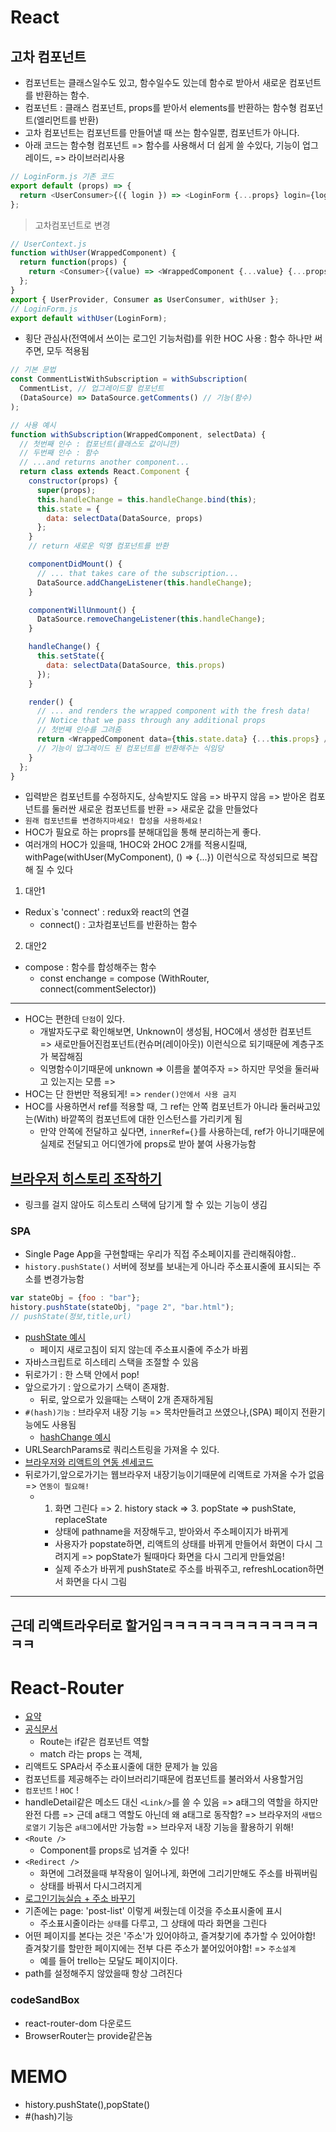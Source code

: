 # React


## 고차 컴포넌트
- 컴포넌트는 클래스일수도 있고, 함수일수도 있는데 함수로 받아서 새로운 컴포넌트를 반환하는 함수.
- 컴포넌트 : 클래스 컴포넌트, props를 받아서 elements를 반환하는 함수형 컴포넌트(엘리먼트를 반환)
- 고차 컴포넌트는 컴포넌트를 만들어낼 때 쓰는 함수일뿐, 컴포넌트가 아니다.
- 아래 코드는 함수형 컴포넌트 => 함수를 사용해서 더 쉽게 쓸 수있다, 기능이 업그레이드, => 라이브러리사용
```js
// LoginForm.js 기존 코드
export default (props) => {
  return <UserConsumer>{({ login }) => <LoginForm {...props} login={login} />}</UserConsumer>;
};
```
> 고차컴포넌트로 변경
```js
// UserContext.js
function withUser(WrappedComponent) {
  return function(props) {
    return <Consumer>{(value) => <WrappedComponent {...value} {...props} />}</Consumer>;
  };
}
export { UserProvider, Consumer as UserConsumer, withUser };
// LoginForm.js
export default withUser(LoginForm);
```
- 횡단 관심사(전역에서 쓰이는 로그인 기능처럼)를 위한 HOC 사용 : 함수 하나만 써주면, 모두 적용됨
```js
// 기본 문법
const CommentListWithSubscription = withSubscription(
  CommentList, // 업그레이드할 컴포넌트
  (DataSource) => DataSource.getComments() // 기능(함수)
);
```
```js
// 사용 예시
function withSubscription(WrappedComponent, selectData) {
  // 첫번째 인수 : 컴포넌트(클래스도 값이니깐)
  // 두번째 인수 : 함수
  // ...and returns another component...
  return class extends React.Component {
    constructor(props) {
      super(props);
      this.handleChange = this.handleChange.bind(this);
      this.state = {
        data: selectData(DataSource, props)
      };
    }
    // return 새로운 익명 컴포넌트를 반환

    componentDidMount() {
      // ... that takes care of the subscription...
      DataSource.addChangeListener(this.handleChange);
    }

    componentWillUnmount() {
      DataSource.removeChangeListener(this.handleChange);
    }

    handleChange() {
      this.setState({
        data: selectData(DataSource, this.props)
      });
    }

    render() {
      // ... and renders the wrapped component with the fresh data!
      // Notice that we pass through any additional props
      // 첫번째 인수를 그려줌
      return <WrappedComponent data={this.state.data} {...this.props} />;
      // 기능이 업그레이드 된 컴포넌트를 반환해주는 식임당
    }
  };
}
```
- 입력받은 컴포넌트를 수정하지도, 상속받지도 않음 => 바꾸지 않음 => 받아온 컴포넌트를 둘러싼 새로운 컴포넌트를 반환 => 새로운 값을 만들었다
- `원래 컴포넌트를 변경하지마세요! 합성을 사용하세요!`
- HOC가 필요로 하는 proprs를 분해대입을 통해 분리하는게 좋다.
- 여러개의 HOC가 있을때, 1HOC와 2HOC 2개를 적용시킬때, withPage(withUser(MyComponent), () => {...}) 이런식으로 작성되므로 복잡해 질 수 있다
01. 대안1
- Redux`s 'connect' : redux와 react의 연결
  * connect() : 고차컴포넌트를 반환하는 함수
02. 대안2  
- compose : 함수를 합성해주는 함수
  * const enchange = compose (WithRouter, connect(commentSelector))

---

- HOC는 편한데 `단점`이 있다. 
  * 개발자도구로 확인해보면, Unknown이 생성됨, HOC에서 생성한 컴포넌트 => 새로만들어진컴포넌트(컨슈머(레이아웃)) 이런식으로 되기때문에 계층구조가 복잡해짐
  * 익명함수이기때문에 unknown => 이름을 붙여주자 => 하지만 무엇을 둘러싸고 있는지는 모름 => 
- HOC는 단 한번만 적용되게! => `render()안에서 사용 금지`
- HOC를 사용하면서 ref를 적용할 때, 그 ref는 안쪽 컴포넌트가 아니라 둘러싸고있는(With) 바깥쪽의 컴포넌트에 대한 인스턴스를 가리키게 됨
  * 만약 안쪽에 전달하고 싶다면, `innerRef={}`를 사용하는데, ref가 아니기때문에 실제로 전달되고 어디엔가에 props로 받아 붙여 사용가능함


## [브라우저 히스토리 조작하기](https://developer.mozilla.org/ko/docs/Web/API/History_API)
- 링크를 걸지 않아도 히스토리 스택에 담기게 할 수 있는 기능이 생김
### SPA
- Single Page App을 구현할때는 우리가 직접 주소페이지를 관리해줘야함..
- `history.pushState()` 서버에 정보를 보내는게 아니라 주소표시줄에 표시되는 주소를 변경가능함
```js
var stateObj = {foo : "bar"}; 
history.pushState(stateObj, "page 2", "bar.html");
// pushState(정보,title,url)
```
- [pushState 예시](https://codepen.io/jyansol/pen/JeLZNO?editors=1010)
  * 페이지 새로고침이 되지 않는데 주소표시줄에 주소가 바뀜
- 자바스크립트로 히스테리 스택을 조절할 수 있음
- 뒤로가기 : 한 스택 안에서 pop!
- 앞으로가기 : 앞으로가기 스택이 존재함.   
  * 뒤로, 앞으로가 있을때는 스택이 2개 존재하게됨
- `#(hash)기능` : 브라우저 내장 기능 => 목차만들려고 쓰였으나,(SPA) 페이지 전환기능에도 사용됨
  * [hashChange 예시](https://codepen.io/dbeat999/pen/GwxGeb)
- URLSearchParams로 쿼리스트링을 가져올 수 있다.
- [브라우저와 리액트의 연동 센세코드](https://github.com/fds11/fds-react-bbs/blob/page-context-pushstate/src/contexts/PageContext.js#L16)
- 뒤로가기,앞으로가기는 웹브라우저 내장기능이기때문에 리액트로 가져올 수가 없음 => `연동이 필요해!`
  * 1. 화면 그린다 => 2. history stack => 3. popState => pushState, replaceState
    + 상태에 pathname을 저장해두고, 받아와서 주소페이지가 바뀌게
    + 사용자가 popstate하면, 리액트의 상태를 바뀌게 만들어서 화면이 다시 그려지게 => popState가 될때마다 화면을 다시 그리게 만들었음!
    + 실제 주소가 바뀌게 pushState로 주소를 바꿔주고, refreshLocation하면서 화면을 다시 그림
---
근데 리액트라우터로 할거임ㅋㅋㅋㅋㅋㅋㅋㅋㅋㅋㅋㅋㅋㅋㅋ
---

# React-Router
- [요약](https://gist.github.com/seungha-kim/2810b1f14458211dfc2bcc6b061a70af)
- [공식문서](https://reacttraining.com/react-router/web/example/basic)
  * Route는 if같은 컴포넌트 역할
  * match 라는 props 는 객체, 
- 리액트도 SPA라서 주소표시줄에 대한 문제가 늘 있음
- 컴포넌트를 제공해주는 라이브러리기때문에 컴포넌트를 불러와서 사용할거임
- `컴포넌트` ! `HOC` !
- handleDetail같은 메소드 대신 `<Link/>`를 쓸 수 있음 => a태그의 역할을 하지만 완전 다름 => 근데 a태그 역할도 아닌데 왜 a태그로 동작함? => 브라우저의 `새탭으로열기` 기능은 `a태그`에서만 가능함 => 브라우저 내장 기능을 활용하기 위해!
- `<Route />`
  * Component를 props로 넘겨줄 수 있다!
- `<Redirect />`
  * 화면에 그려졌을때 부작용이 일어나게, 화면에 그리기만해도 주소를 바꿔버림
  * 상태를 바꿔서 다시그려지게
- [로그인기능실습 + 주소 바꾸기](https://codesandbox.io/s/rm69xp9pl4) 
- 기존에는 page: 'post-list' 이렇게 써줬는데 이것을 주소표시줄에 표시
  * 주소표시줄이라는 `상태`를 다루고, 그 상태에 따라 화면을 그린다
- 어떤 페이지를 본다는 것은 '주소'가 있어야하고, 즐겨찾기에 추가할 수 있어야함! 즐겨찾기를 할만한 페이지에는 전부 다른 주소가 붙어있어야함! => `주소설계`
  * 예를 들어 trello는 모달도 페이지이다.     
- path를 설정해주지 않았을때 항상 그려진다  

### codeSandBox
- react-router-dom 다운로드  
- BrowserRouter는 provide같은놈

# MEMO
- history.pushState(),popState()
- #(hash)기능